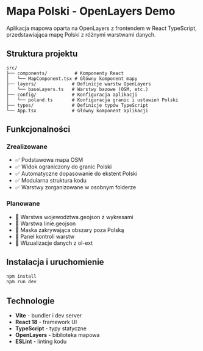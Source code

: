 # Mapa Polski - OpenLayers Demo

Aplikacja mapowa oparta na OpenLayers z frontendem w React TypeScript, przedstawiająca mapę Polski z różnymi warstwami danych.

## Struktura projektu

```
src/
├── components/          # Komponenty React
│   └── MapComponent.tsx # Główny komponent mapy
├── layers/             # Definicje warstw OpenLayers
│   └── baseLayers.ts   # Warstwy bazowe (OSM, etc.)
├── config/             # Konfiguracja aplikacji
│   └── poland.ts       # Konfiguracja granic i ustawień Polski
├── types/              # Definicje typów TypeScript
└── App.tsx             # Główny komponent aplikacji
```

## Funkcjonalności

### Zrealizowane

- ✅ Podstawowa mapa OSM
- ✅ Widok ograniczony do granic Polski
- ✅ Automatyczne dopasowanie do ekstent Polski
- ✅ Modularna struktura kodu
- ✅ Warstwy zorganizowane w osobnym folderze

### Planowane

- 🔄 Warstwa wojewodztwa.geojson z wykresami
- 🔄 Warstwa linie.geojson
- 🔄 Maska zakrywająca obszary poza Polską
- 🔄 Panel kontroli warstw
- 🔄 Wizualizacje danych z ol-ext

## Instalacja i uruchomienie

```bash
npm install
npm run dev
```

## Technologie

- **Vite** - bundler i dev server
- **React 18** - framework UI
- **TypeScript** - typy statyczne
- **OpenLayers** - biblioteka mapowa
- **ESLint** - linting kodu
